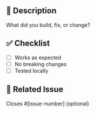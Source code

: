 ## 📝 Description

What did you build, fix, or change?

## ✅ Checklist

- [ ] Works as expected
- [ ] No breaking changes
- [ ] Tested locally

## 🔗 Related Issue

Closes #[issue-number] (optional)
